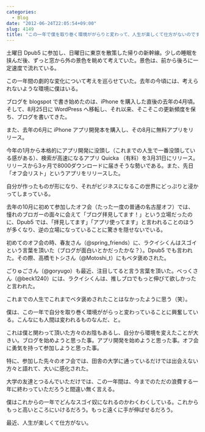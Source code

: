 ```yaml
---
categories:
  - Blog
date: "2012-06-24T22:05:54+09:00"
slug: 4149
title: "この一年で僕を取り巻く環境ががらりと変わって、人生が楽しくて仕方がないのです"
---
```


土曜日 Dpub5 に参加し、日曜日に東京を散策した帰りの新幹線。少しの睡眠を挟んだ後、ずっと窓から外の景色を眺めて考えていた。景色は、前から後ろに一定速度で流れている。

この一年間の劇的な変化について考えを巡らせていた。去年の今頃には、考えられないような環境に僕はいる。

ブログを blogspot で書き始めたのは、iPhone を購入した直後の去年の4月頃。そして、8月25日に WordPress へ移転し、それ以来、そこそこの更新頻度を保ち、ブログを書いてきた。

また、去年の6月に iPhone アプリ開発本を購入し、その8月に無料アプリをリリース。

今年の1月から本格的にアプリ開発に没頭し（これまでの人生で一番没頭している感がある）、検索が高速になるアプリ Quicka （有料）を3月31日にリリース。リリースから3ヶ月で8000ダウンロードに届きそうな勢いである。また、先日「オフ会リスト」というアプリをリリースした。

自分が作ったものが形になり、それがビジネスになるこの世界にどっぷりと浸かってしまっている。

去年の10月に初めて参加したオフ会（たった一度の普通の名古屋オフ）では、憧れのブロガーの面々に会えて「ブログ拝見してます！」という立場だったのに、Dpub5 では、「拝見してます」「アプリ使ってます」と言われることのほうが多くなり、逆の立場になっていることに驚きを隠せないでいる。

初めてのオフ会の時、春友さん（@spring_friends）に、ラクイシくんはスゴイという言葉を頂いた（ブログが面白いとかだったかな？）。Dpub5 でも言われた。その際、高橋モトシさん（@Motoshi_t）にもベタ褒めされた。

ごりゅごさん（@goryugo）も最近、注目してると言う言葉を頂いた。べっくさん（@beck1240）には、ラクイシくんは、推しブロでもっと伸びて欲しかったと言われた。

これまでの人生でこれまでベタ褒めされたことはなかったように思う（笑）。

僕は、この一年で自分を取り巻く環境ががらっと変わっていることに興奮している。こんなにも人間は変われるものなんだ、と。

これは僕と関わって頂いた方々のお陰もあるし、自分から環境を変えたことが大きい。ブログを始めようと思った事。アプリ開発を始めようと思った事。オフ会に勇気を持って参加しようと思った事。

特に、参加した先々のオフ会では、田舎の大学に通っているだけでは出会えない方々と語れて、大いに感化された。

大学の友達とつるんでいただけでは、この一年間は、今までのただの浪費する一年に終わっていただろうと間違い無く言える。

僕はこれからの一年でどんなスゴイ奴になれるのかわくわくしている。これからもっと高いところにいけるだろう。もっと遠くに手が伸ばせるだろう。

最近、人生が楽しくて仕方がない。
